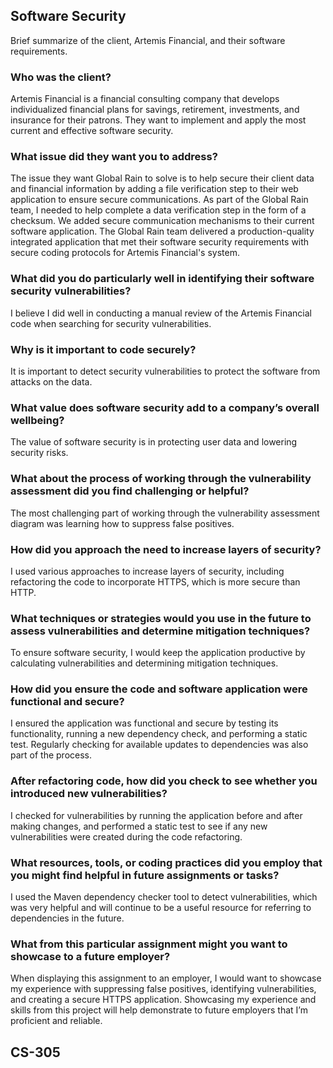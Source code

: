 ## Software Security

Brief summarize of the client, Artemis Financial, and their software requirements.

### Who was the client?
Artemis Financial is a financial consulting company that develops individualized financial plans for savings, retirement, investments, and insurance for their patrons. They want to implement and apply the most current and effective software security.

### What issue did they want you to address?
The issue they want Global Rain to solve is to help secure their client data and financial information by adding a file verification step to their web application to ensure secure communications. As part of the Global Rain team, I needed to help complete a data verification step in the form of a checksum. We added secure communication mechanisms to their current software application. The Global Rain team delivered a production-quality integrated application that met their software security requirements with secure coding protocols for Artemis Financial's system.

### What did you do particularly well in identifying their software security vulnerabilities?
I believe I did well in conducting a manual review of the Artemis Financial code when searching for security vulnerabilities.

### Why is it important to code securely?
It is important to detect security vulnerabilities to protect the software from attacks on the data.

### What value does software security add to a company’s overall wellbeing?
The value of software security is in protecting user data and lowering security risks.

### What about the process of working through the vulnerability assessment did you find challenging or helpful?
The most challenging part of working through the vulnerability assessment diagram was learning how to suppress false positives.

### How did you approach the need to increase layers of security?
I used various approaches to increase layers of security, including refactoring the code to incorporate HTTPS, which is more secure than HTTP.

### What techniques or strategies would you use in the future to assess vulnerabilities and determine mitigation techniques?
To ensure software security, I would keep the application productive by calculating vulnerabilities and determining mitigation techniques.

### How did you ensure the code and software application were functional and secure?
I ensured the application was functional and secure by testing its functionality, running a new dependency check, and performing a static test. Regularly checking for available updates to dependencies was also part of the process.

### After refactoring code, how did you check to see whether you introduced new vulnerabilities?
I checked for vulnerabilities by running the application before and after making changes, and performed a static test to see if any new vulnerabilities were created during the code refactoring.

### What resources, tools, or coding practices did you employ that you might find helpful in future assignments or tasks?
I used the Maven dependency checker tool to detect vulnerabilities, which was very helpful and will continue to be a useful resource for referring to dependencies in the future.

### What from this particular assignment might you want to showcase to a future employer?
When displaying this assignment to an employer, I would want to showcase my experience with suppressing false positives, identifying vulnerabilities, and creating a secure HTTPS application. Showcasing my experience and skills from this project will help demonstrate to future employers that I’m proficient and reliable.

## CS-305
